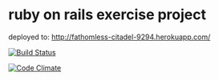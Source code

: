 ruby on rails exercise project
===========
deployed to: http://fathomless-citadel-9294.herokuapp.com/

[![Build Status](https://travis-ci.org/rikniitt/wadror_hrmsystem.png)](https://travis-ci.org/rikniitt/wadror_hrmsystem)

[![Code Climate](https://codeclimate.com/github/rikniitt/wadror_hrmsystem.png)](https://codeclimate.com/github/rikniitt/wadror_hrmsystem)
